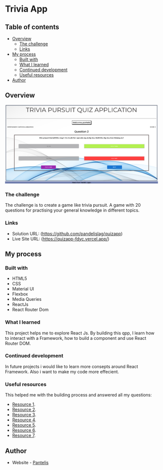 # Trivia App 

## Table of contents

- [Overview](#overview)
  - [The challenge](#the-challenge)
  - [Links](#links)
- [My process](#my-process)
  - [Built with](#built-with)
  - [What I learned](#what-i-learned)
  - [Continued development](#continued-development)
  - [Useful resources](#useful-resources)
- [Author](#author)

## Overview
![](/quizapp.png)

### The challenge

The challenge is to create a game like trivia pursuit. A game with 20 questions for practising your general knowledge in different topics.  

### Links

- Solution URL: (https://github.com/pandelislag/quizapp)
- Live Site URL: (https://quizapp-fdyc.vercel.app/)

## My process

### Built with

- HTML5 
- CSS
- Material UI
- Flexbox
- Media Queries
- ReactJs
- React Router Dom

### What I learned

This project helps me to explore React Js. By building this qpp, I learn how to interact with a Framework, how to build a component and use React Router DOM.

### Continued development

In future projects i would like to learn more consepts around React Framework. Also i want to make my code more effecient. 


### Useful resources
This helped me with the building process and answered all my questions:
- [Resource 1](https://developer.mozilla.org/).
- [Resource 2](https://www.w3schools.com/css/css_rwd_mediaqueries.asp).
- [Resource 3](https://stackoverflow.com/).
- [Resource 4](https://www.freecodecamp.org/).
- [Resource 5](https://www.youtube.com/).
- [Resource 6](https://react.dev/).
- [Resource 7](https://mui.com/).


## Author

- Website - [Pantelis](https://github.com/pandelislag)


